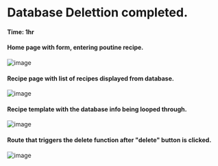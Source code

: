 # Database Delettion completed.

#### Time: 1hr 

#### Home page with form, entering poutine recipe.

![image](https://github.com/user-attachments/assets/30df7f95-36b5-4321-9bd2-ab4ad86be1c9)

#### Recipe page with list of recipes displayed from database.
![image](https://github.com/user-attachments/assets/3315995c-bac1-44b4-9825-7231b5431f87)

#### Recipe template with the database info being looped through.
![image](https://github.com/user-attachments/assets/c81682be-1964-41ca-abf3-4747fe954b73)

#### Route that triggers the delete function after "delete" button is clicked.
![image](https://github.com/user-attachments/assets/c1010333-c6db-4ff1-bd30-f63dab205c54)
